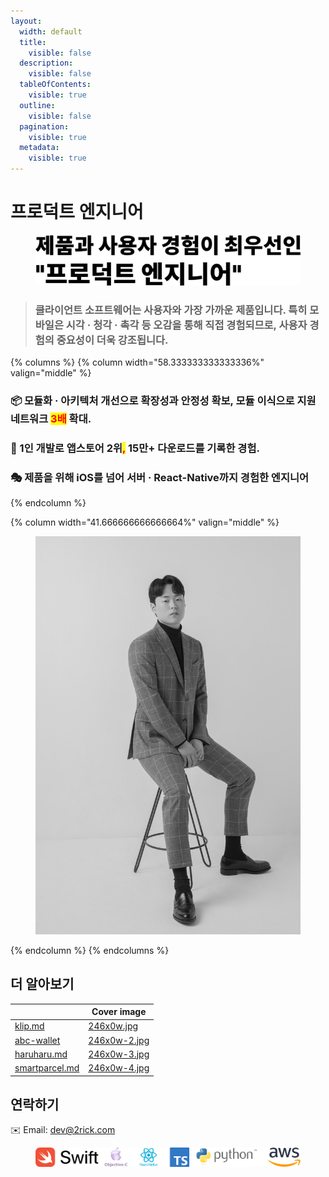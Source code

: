 ```yaml
---
layout:
  width: default
  title:
    visible: false
  description:
    visible: false
  tableOfContents:
    visible: true
  outline:
    visible: false
  pagination:
    visible: true
  metadata:
    visible: true
---
```


# 프로덕트 엔지니어

<figure><picture><source srcset=".gitbook/assets/title_dark.png" media="(prefers-color-scheme: dark)"><img src=".gitbook/assets/title_light.png" alt=""></picture><figcaption></figcaption></figure>



> ### 클라이언트 소프트웨어는 사용자와 가장 가까운 제품입니다. 특히 모바일은 시각 · 청각 · 촉각 등 오감을 통해 직접 경험되므로, 사용자 경험의 중요성이 더욱 강조됩니다.



{% columns %}
{% column width="58.333333333333336%" valign="middle" %}
### 📦 **모듈화 · 아키텍처 개선으로 확장성과 안정성 확보,** 모듈 이식으로 지원 네트워크 <mark style="color:red;">3배</mark> 확대.

### 🥇 1인 개발로 **앱스토어 2위**<mark style="color:red;">**,**</mark>**&#x20;15만+ 다운로드**를 기록한 경험.

### 🎭 제품을 위해 iOS를 넘어 서버 · React-Native까지 경험한 엔지니어
{% endcolumn %}

{% column width="41.666666666666664%" valign="middle" %}
<div align="left" data-with-frame="true"><figure><img src=".gitbook/assets/D8B509D5-7EF0-4C30-990C-34C0DD8B7803_1_105_c.jpeg" alt=""><figcaption></figcaption></figure></div>
{% endcolumn %}
{% endcolumns %}





## 더 알아보기

<table data-column-title-hidden data-view="cards" data-full-width="false"><thead><tr><th data-type="content-ref"></th><th data-hidden data-card-cover data-type="image">Cover image</th></tr></thead><tbody><tr><td><a href="portfolio/klip.md">klip.md</a></td><td><a href=".gitbook/assets/246x0w.jpg">246x0w.jpg</a></td></tr><tr><td><a href="portfolio/abc-wallet/">abc-wallet</a></td><td><a href=".gitbook/assets/246x0w-2.jpg">246x0w-2.jpg</a></td></tr><tr><td><a href="portfolio/haruharu.md">haruharu.md</a></td><td><a href=".gitbook/assets/246x0w-3.jpg">246x0w-3.jpg</a></td></tr><tr><td><a href="portfolio/smartparcel.md">smartparcel.md</a></td><td><a href=".gitbook/assets/246x0w-4.jpg">246x0w-4.jpg</a></td></tr></tbody></table>



## 연락하기

✉️ Email: [dev@2rick.com](mailto:dev@2rick.com)



<figure><img src=".gitbook/assets/skills.png" alt=""><figcaption></figcaption></figure>



